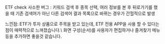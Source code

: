 ETF check 사소한 버그 : 키워드 검색 후 종목 선택, 여러 정보를 본 후 뒤로가기를 했을 때 기존 검색어가 아닌 다른 검색어 결과 목록으로 바뀌는 경우가 간헐적으로 발생

느낀점:
ETF가 투자 상품으로 주목을 받고 있는데, ETF 전용 APP을 사용 할 수 있다는 점이 매력적으로 느껴졌습니다.\\
화면 구성(순서)를 사용자가 편집하거나 즐겨찾기 메뉴등을 추가하면 좋을것 같습니다.
